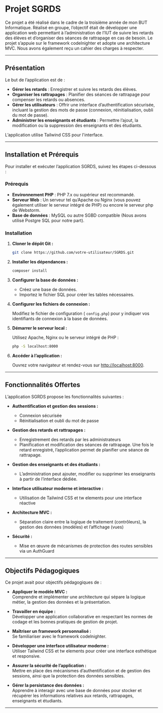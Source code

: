 Projet SGRDS
==================
Ce projet a été réalisé dans le cadre de la troisième année de mon BUT Informatique. Réalisé en groupe, l’objectif était de développer une application web permettant à l’administration de l’IUT de suivre les retards des élèves et d’organiser des séances de rattrapage en cas de besoin. Le projet s’appuie sur le framework codelnighter et adopte une architecture MVC. Nous avons également reçu un cahier des charges à respecter.

---

## Présentation

Le but de l’application est de :
- **Gérer les retards** : Enregistrer et suivre les retards des élèves.
- **Organiser les rattrapages** : Planifier des séances de rattrapage pour compenser les retards ou absences.
- **Gérer les utilisateurs** : Offrir une interface d’authentification sécurisée, incluant la gestion des mots de passe (connexion, réinitialisation, oubli du mot de passe).
- **Administrer les enseignants et étudiants** : Permettre l’ajout, la modification ou la suppression des enseignants et des étudiants.

L’application utilise Tailwind CSS pour l'interface.

---

## Installation et Prérequis

Pour installer et exécuter l’application SGRDS, suivez les étapes ci-dessous :

### Prérequis
- **Environnement PHP** : PHP 7.x ou supérieur est recommandé.
- **Serveur Web** : Un serveur tel qu’Apache ou Nginx (vous pouvez également utiliser le serveur intégré de PHP) ou encore le serveur php de Webstorm.
- **Base de données** : MySQL ou autre SGBD compatible (Nous avons utilisé Postgre SQL pour notre part).

### Installation

1. **Cloner le dépôt Git :**

   ```bash
   git clone https://github.com/votre-utilisateur/SGRDS.git
   ```

2. **Installer les dépendances :**

   ```bash
   composer install
   ```

3. **Configurer la base de données :**

   - Créez une base de données.
   - Importez le fichier SQL pour créer les tables nécessaires.

4. **Configurer les fichiers de connexion :**

   Modifiez le fichier de configuration ( `config.php`) pour y indiquer vos identifiants de connexion à la base de données.

5. **Démarrer le serveur local :**

   Utilisez Apache, Nginx ou le serveur intégré de PHP :

   ```bash
   php -S localhost:8000
   ```

6. **Accéder à l’application :**

   Ouvrez votre navigateur et rendez-vous sur [http://localhost:8000](http://localhost:8000).

---

## Fonctionnalités Offertes

L’application SGRDS propose les fonctionnalités suivantes :

- **Authentification et gestion des sessions :**
  - Connexion sécurisée
  - Réinitialisation et oubli du mot de passe

- **Gestion des retards et rattrapages :**
  - Enregistrement des retards par les administrateurs
  - Planification et modification des séances de rattrapage. Une fois le retard enregistré, l’application permet de planifier une séance de rattrapage.

- **Gestion des enseignants et des étudiants :**
  - L’administration peut ajouter, modifier ou supprimer les enseignants à partir de l’interface dédiée.

- **Interface utilisateur moderne et interactive :**
  - Utilisation de Tailwind CSS et tw elements pour une interface réactive

- **Architecture MVC :**
  - Séparation claire entre la logique de traitement (contrôleurs), la gestion des données (modèles) et l’affichage (vues)

- **Sécurité :**
  - Mise en œuvre de mécanismes de protection des routes sensibles via un AuthGuard

---

## Objectifs Pédagogiques

Ce projet avait pour objectifs pédagogiques de :

- **Appliquer le modèle MVC :**  
  Comprendre et implémenter une architecture qui sépare la logique métier, la gestion des données et la présentation.

- **Travailler en équipe :**  
  Développer une application collaborative en respectant les normes de codage et les bonnes pratiques de gestion de projet.

- **Maîtriser un framework personnalisé :**  
  Se familiariser avec le framework codelnighter.

- **Développer une interface utilisateur moderne :**  
  Utiliser Tailwind CSS et tw elements pour créer une interface esthétique et responsive.

- **Assurer la sécurité de l’application :**  
  Mettre en place des mécanismes d’authentification et de gestion des sessions, ainsi que la protection des données sensibles.

- **Gérer la persistance des données :**  
  Apprendre à interagir avec une base de données pour stocker et récupérer les informations relatives aux retards, rattrapages, enseignants et étudiants.

---
